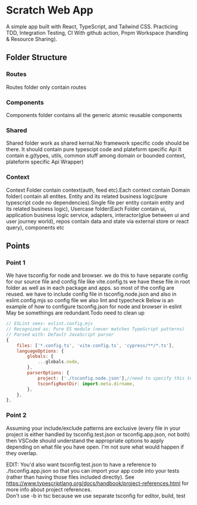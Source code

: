 # Scratch Web App

A simple app built with React, TypeScript, and Tailwind CSS. Practicing TDD, Integration Testing, CI With github action, Pnpm Workspace (handling & Resource Sharing).

## Folder Structure

### Routes

Routes folder only contain routes

### Components

Components folder contains all the generic atomic reusable components

### Shared

Shared folder work as shared kernal.No framework specific code should be there.
It should contain pure typescipt code and plateform specific Api
It contain e.g(types, utils, common stuff among domain or bounded context, plateform specific Api Wrapper)

### Context

Context Folder contain context(auth, feed etc).Each context contain Domain folder( contain all entites. Entity and its related business logic(pure typescript code no dependencies).Single file per entity contain entity and its related business logic), Usercase folder(Each Folder contain ui, application business logic service, adapters, interactor(glue between ui and user journey world), repos contain data and state via external store or react query), components etc

## Points

### Point 1
We have tsconfig for node and browser. we do this to have separate config for our source file and config file like vite.config.ts
we have these file in root folder as well as in each package and apps. so most of the config are reused.
we have to include config file in tsconfig.node.json and also in eslint.config.mjs so config file we also lint and typecheck
Below is an example of how to configure tsconfig.json for node and browser in eslint
May be somethings are redundant.Todo need to clean up

```js
// ESLint sees: eslint.config.mjs
// Recognized as: Pure ES module (never matches TypeScript patterns)
// Parsed with: Default JavaScript parser
{
    files: ['*.config.ts', 'vite.config.ts', 'cypress/**/*.ts'],
    languageOptions: {
        globals: {
            ...globals.node,
        },
        parserOptions: {
            project: ['./tsconfig.node.json'],//need to specify this to tell eslint where to find tsconfigs when parse these files
            tsconfigRootDir: import.meta.dirname,
        },
    },
},
```

### Point 2
Assuming your include/exclude patterns are exclusive (every file in your project is either handled by tsconfig.test.json or tsconfig.app.json, not both) then VSCode should understand the appropriate options to apply depending on what file you have open. I'm not sure what would happen if they overlap.

EDIT: You'd also want tsconfig.test.json to have a reference to ./tsconfig.app.json so that you can import your app code into your tests (rather than having those files included directly). See https://www.typescriptlang.org/docs/handbook/project-references.html for more info about project references.  
Don't use -b in tsc because we use separate tsconfig for editor, build, test